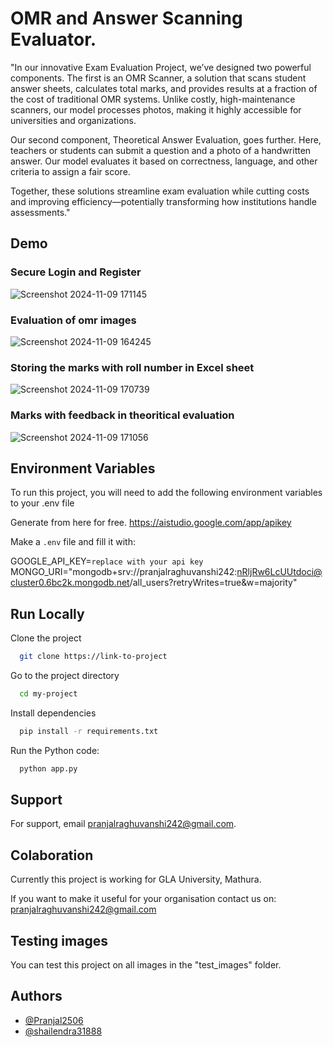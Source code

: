 
# OMR and Answer Scanning Evaluator.

"In our innovative Exam Evaluation Project, we’ve designed two powerful components. The first is an OMR Scanner, a solution that scans student answer sheets, calculates total marks, and provides results at a fraction of the cost of traditional OMR systems. Unlike costly, high-maintenance scanners, our model processes photos, making it highly accessible for universities and organizations.

Our second component, Theoretical Answer Evaluation, goes further. Here, teachers or students can submit a question and a photo of a handwritten answer. Our model evaluates it based on correctness, language, and other criteria to assign a fair score.

Together, these solutions streamline exam evaluation while cutting costs and improving efficiency—potentially transforming how institutions handle assessments."


## Demo

### Secure Login and Register

![Screenshot 2024-11-09 171145](https://github.com/user-attachments/assets/e92faf2e-b7b7-481b-b8fa-f207b0e62c39)

### Evaluation of omr images

![Screenshot 2024-11-09 164245](https://github.com/user-attachments/assets/023eb0f2-0e4b-4aed-86ac-26f512dae7e3)

### Storing the marks with roll number in Excel sheet

![Screenshot 2024-11-09 170739](https://github.com/user-attachments/assets/b9b09e03-e112-415f-baac-560f106f9a02)

### Marks with feedback in theoritical evaluation

![Screenshot 2024-11-09 171056](https://github.com/user-attachments/assets/8b6cc8d5-96f8-4e2f-a23f-a22243d31e50)


## Environment Variables

To run this project, you will need to add the following environment variables to your .env file

Generate from here for free.
https://aistudio.google.com/app/apikey

Make a `.env` file and fill it with:

GOOGLE_API_KEY=`replace with your api key`
MONGO_URI="mongodb+srv://pranjalraghuvanshi242:nRljRw6LcUUtdoci@cluster0.6bc2k.mongodb.net/all_users?retryWrites=true&w=majority"



## Run Locally

Clone the project

```bash
  git clone https://link-to-project
```

Go to the project directory

```bash
  cd my-project
```

Install dependencies

```bash
  pip install -r requirements.txt

```

Run the Python code:

```bash
  python app.py
```


## Support

For support, email pranjalraghuvanshi242@gmail.com.



## Colaboration
Currently this project is working for GLA University, Mathura.

If you want to make it useful for your organisation contact us on: pranjalraghuvanshi242@gmail.com


## Testing images

You can test this project on all images in the "test_images" folder.


## Authors

- [@Pranjal2506](https://github.com/Pranjal2506)
- [@shailendra31888](https://github.com/shailendra31888)

